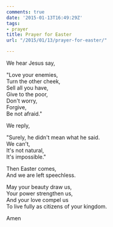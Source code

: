 ```yaml
---
comments: true
date: '2015-01-13T16:49:29Z'
tags:
- prayer
title: Prayer for Easter
url: "/2015/01/13/prayer-for-easter/"

---
```

We hear Jesus say,  
  
"Love your enemies,  
Turn the other cheek,  
Sell all you have,  
Give to the poor,  
Don't worry,  
Forgive,  
Be not afraid."  
  
  
We reply,  
  
"Surely, he didn't mean what he said.  
We can't,  
It's not natural,  
It's impossible."  
  
Then Easter comes,  
And we are left speechless.  
  
May your beauty draw us,  
Your power strengthen us,  
And your love compel us  
To live fully as citizens of your kingdom.  
  
Amen  
